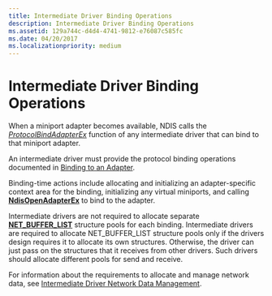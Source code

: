 ```yaml
---
title: Intermediate Driver Binding Operations
description: Intermediate Driver Binding Operations
ms.assetid: 129a744c-d4d4-4741-9812-e76087c585fc
ms.date: 04/20/2017
ms.localizationpriority: medium
---
```


# Intermediate Driver Binding Operations





When a miniport adapter becomes available, NDIS calls the [*ProtocolBindAdapterEx*](https://docs.microsoft.com/windows-hardware/drivers/ddi/ndis/nc-ndis-protocol_bind_adapter_ex) function of any intermediate driver that can bind to that miniport adapter.

An intermediate driver must provide the protocol binding operations documented in [Binding to an Adapter](binding-to-an-adapter.md).

Binding-time actions include allocating and initializing an adapter-specific context area for the binding, initializing any virtual miniports, and calling [**NdisOpenAdapterEx**](https://docs.microsoft.com/windows-hardware/drivers/ddi/ndis/nf-ndis-ndisopenadapterex) to bind to the adapter.

Intermediate drivers are not required to allocate separate [**NET\_BUFFER\_LIST**](https://docs.microsoft.com/windows-hardware/drivers/ddi/ndis/ns-ndis-_net_buffer_list) structure pools for each binding. Intermediate drivers are required to allocate NET\_BUFFER\_LIST structure pools only if the drivers design requires it to allocate its own structures. Otherwise, the driver can just pass on the structures that it receives from other drivers. Such drivers should allocate different pools for send and receive.

For information about the requirements to allocate and manage network data, see [Intermediate Driver Network Data Management](intermediate-driver-network-data-management.md).

 

 





